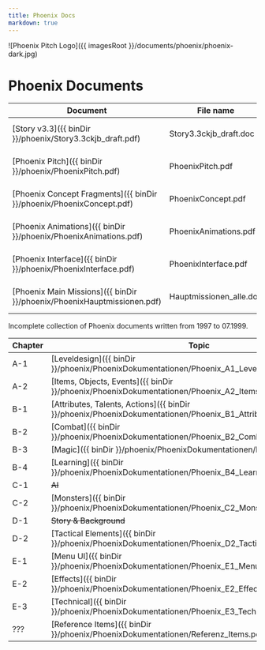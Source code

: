 ```yaml
---
title: Phoenix Docs
markdown: true
---
```


![Phoenix Pitch Logo]({{ imagesRoot }}/documents/phoenix/phoenix-dark.jpg)

# Phoenix Documents

Document                                                                | File name               | Date
------------------------------------------------------------------------|-------------------------|-------------------------
[Story v3.3]({{ binDir }}/phoenix/Story3.3ckjb_draft.pdf)               | Story3.3ckjb_draft.doc  | 21.11.1995 - 24.05.1999
[Phoenix Pitch]({{ binDir }}/phoenix/PhoenixPitch.pdf)                  | PhoenixPitch.pdf        | unknown, scanned by GameStar
[Phoenix Concept Fragments]({{ binDir }}/phoenix/PhoenixConcept.pdf)    | PhoenixConcept.pdf      | unknown, scanned by us
[Phoenix Animations]({{ binDir }}/phoenix/PhoenixAnimations.pdf)        | PhoenixAnimations.pdf   | unknown, scanned by us
[Phoenix Interface]({{ binDir }}/phoenix/PhoenixInterface.pdf)          | PhoenixInterface.pdf    | unknown, scanned by us
[Phoenix Main Missions]({{ binDir }}/phoenix/PhoenixHauptmissionen.pdf) | Hauptmissionen_alle.doc | 17.07.2000 - 17.09.2000


Incomplete collection of Phoenix documents written from 1997 to 07.1999.

Chapter | Topic                                                                                                               | File name                                 | Author | Date
--------|---------------------------------------------------------------------------------------------------------------------|-------------------------------------------|--------|------------
A-1     | [Leveldesign]({{ binDir }}/phoenix/PhoenixDokumentationen/Phoenix_A1_Leveldesign.pdf)                               | `Phoenix_A1_Leveldesign.doc`              | Mike   | 20.07.1999
A-2     | [Items, Objects, Events]({{ binDir }}/phoenix/PhoenixDokumentationen/Phoenix_A2_ItemsObjectsEvents.pdf)             | `Phoenix_A2_ItemsObjectsEvents.doc`       | Mario  | 12.07.1999
B-1     | [Attributes, Talents, Actions]({{ binDir }}/phoenix/PhoenixDokumentationen/Phoenix_B1_AttributesTalentsActions.pdf) | `Phoenix_B1_AttributesTalentsActions.doc` | Alex   | 21.07.1999
B-2     | [Combat]({{ binDir }}/phoenix/PhoenixDokumentationen/Phoenix_B2_Combat.pdf)                                         | `Phoenix_B2_Combat.doc`                   | Mike   | 18.07.1999
B-3     | [Magic]({{ binDir }}/phoenix/PhoenixDokumentationen/Phoenix_B3_Magic.pdf)                                           | `Phoenix_B3_Magic.doc`                    | Alex   | 18.07.1999
B-4     | [Learning]({{ binDir }}/phoenix/PhoenixDokumentationen/Phoenix_B4_Learning.pdf)                                     | `Phoenix_B4_Learning.doc`                 | Mike   | 06.07.1999
C-1     | ~~AI~~                                                                                                              | ~~`Phoenix_C1_AI.doc`~~                   | Mike   | file lost
C-2     | [Monsters]({{ binDir }}/phoenix/PhoenixDokumentationen/Phoenix_C2_Monsters.pdf)                                     | `Phoenix_C2_Monsters.doc`                 | Alex   | 18.07.1999
D-1     | ~~Story & Background~~                                                                                              | ~~`Phoenix_D1_Story.doc`~~                | Mike   | file lost
D-2     | [Tactical Elements]({{ binDir }}/phoenix/PhoenixDokumentationen/Phoenix_D2_TacticalElements.pdf)                    | `Phoenix_D2_TacticalElements.doc`         | Mike   | 28.06.1999
E-1     | [Menu UI]({{ binDir }}/phoenix/PhoenixDokumentationen/Phoenix_E1_MenuUI.pdf)                                        | `Phoenix_E1_MenuUI.doc`                   | Alex   | 21.07.1999
E-2     | [Effects]({{ binDir }}/phoenix/PhoenixDokumentationen/Phoenix_E2_Effects.pdf)                                       | `Phoenix_E2_Effects.doc`                  | Kai    | 13.07.1999
E-3     | [Technical]({{ binDir }}/phoenix/PhoenixDokumentationen/Phoenix_E3_Technical.pdf)                                   | `Phoenix_E3_Technical.doc`                | Stefan | 06.07.1999
???     | [Reference Items]({{ binDir }}/phoenix/PhoenixDokumentationen/Referenz_Items.pdf)                                   | `Referenz_Items.doc`                      | Mario  | 07.07.1999


<style>
  article {
    padding-bottom: 50px;
    max-width: 100%;
    padding-right: 20px;
    padding-left: 20px;
  }

  article p, article img {
    max-width: 650px;
  }

  @media only screen
  and (max-width : 820px) {
      article p, article img {
        max-width: 100%;
      }
  }

  article table {
    border-collapse: collapse;
    margin: 0 auto 2em;
    max-width: 90vw;
    display: block;
    overflow-x: auto;
    width: 100%;
  }

  article td, 
  article th {
    border: 1px solid;
    padding: 2px 10px;
  }

  article th {
    background: #ac876d47;
  }

  article tr.link td {
    cursor: pointer;
  }

  article tr.link:hover td {
      background: #ac876d24;
  }

  article tr.missing td {
    opacity: 0.5;
  }

  /* @flosha indicated he prefers horizontal scrolling here than dropping columns */
  /* @media (max-width : 750px) {
    article td:nth-child(3),
    article th:nth-child(3) {
      display: none;
    }
  }

  @media (max-width : 500px) {
    article td:nth-child(1),
    article th:nth-child(1),
    article td:nth-child(5),
    article th:nth-child(5) {
      display: none;
    }
  } */
</style>

<script>
  const tables = document.querySelector("article table");
    for(let table of tables) {
    table.classList.add("js");
    const rows = Array.from(table.querySelectorAll("tr"));
    for(let row of rows) {
      const isMissing = row.querySelector("del") != null;
      if (isMissing) {
        row.classList.add("missing");
        continue;
      }
      const link = row.querySelector("a[href]");
      if (link == null) {
        continue;
      }
      row.classList.add("link");
      row.addEventListener("click", () => link.click());
    }
  }
</script>

